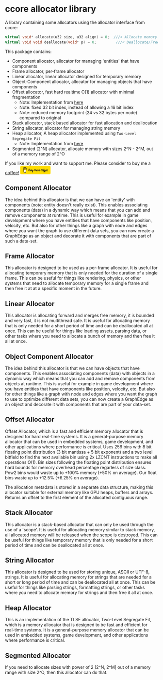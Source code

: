 # ccore allocator library

A library containing some  allocators using the allocator interface from ccore:

```c++
virtual void* allocate(u32 size, u32 align) = 0;  ///< Allocate memory with alignment
virtual void void deallocate(void* p) = 0;         ///< Deallocate/Free memory
```

This package contains:

* Component allocator, allocator for managing 'entities' that have components
* Frame allocator, per-frame allocator
* Linear allocator, linear allocator designed for temporary memory
* Object-Component allocator, allocator for managing objects that have components
* Offset allocator, fast hard realtime O(1) allocator with minimal fragmentation
  * Note: Implementation from [here](https://github.com/sebbbi/OffsetAllocator)
  * Note: fixed 32 bit index, instead of allowing a 16 bit index
  * Note: reduced memory footprint (24 vs 32 bytes per node) compared to original
* Stack allocator, stack based allocator for fast allocation and deallocation
* String allocator, allocator for managing string memory
* Heap allocator, A heap allocator implemented using `Two-Level Segregate Fit`
  * Note: Implementation from [here](https://github.com/jserv/tlsf-bsd)
* Segmented (2^N) allocator, allocate memory with sizes 2^N - 2^M, out of a memory range of 2^O

If you like my work and want to support me. Please consider to buy me a [coffee!](https://www.buymeacoffee.com/Jur93n)
<img src="bmacoffee.png" width="100">

## Component Allocator

The idea behind this allocator is that we can have an 'entity' with components (note: entity doesn't really exist). This enables associating components (data) in a dynamic way which means that you can add and remove components at runtime. This is useful for example in game development where you have entities that have components like position, velocity, etc. But also for other things like a graph with node and edges where you want the graph to use different data sets, you can now create a GraphEdge as an object and decorate it with components that are part of such a data-set.

## Frame Allocator

This allocator is designed to be used as a per-frame allocator. It is useful for allocating temporary memory that is only needed for the duration of a single frame. This can be useful for things like rendering, physics, or other systems that need to allocate temporary memory for a single frame and then free it at at a specific moment in the future.

## Linear Allocator

This allocator is allocating forward and merges free memory, it is bounded and very fast, it is not multithread safe. It is useful for allocating memory that is only needed for a short period of time and can be deallocated all at once. This can be useful for things like loading assets, parsing data, or other tasks where you need to allocate a bunch of memory and then free it all at once.

## Object Component Allocator

The idea behind this allocator is that we can have objects that have components. This enables associating components (data) with objects in a dynamic way which means that you can add and remove components from objects at runtime. This is useful for example in game development where you have entities that have components like position, velocity, etc. But also for other things like a graph with node and edges where you want the graph to use to optimize different data sets, you can now create a GraphEdge as an object and decorate it with components that are part of your data-set.

## Offset Allocator

Offset Allocator, which is a fast and efficient memory allocator that is designed for hard real-time systems. It is a general-purpose memory allocator that can be used in embedded systems, game development, and other applications where performance is critical. Uses 256 bins with 8 bit floating point distribution (3 bit mantissa + 5 bit exponent) and a two level bitfield to find the next available bin using 2x LZCNT instructions to make all operations O(1). Bin sizes following the floating point distribution ensures hard bounds for memory overhead percentage regarless of size class. Pow2 bins would waste up to +100% memory (+50% on average). Our float bins waste up to +12.5% (+6.25% on average).

The allocation metadata is stored in a separate data structure, making this allocator suitable for external memory like GPU heaps, buffers and arrays. Returns an offset to the first element of the allocated contiguous range.

## Stack Allocator

This allocator is a stack-based allocator that can only be used through the use of a 'scope'. It is useful for allocating memory similar to stack memory, all allocated memory will be released when the scope is destroyed. This can be useful for things like temporary memory that is only needed for a short period of time and can be deallocated all at once.

## String Allocator

This allocator is designed to be used for storing unique, ASCII or UTF-8, strings. It is useful for allocating memory for strings that are needed for a short or long period of time and can be deallocated all at once. This can be useful for things like parsing strings, formatting strings, or other tasks where you need to allocate memory for strings and then free it all at once.

## Heap Allocator

This is an implementation of the TLSF allocator, Two-Level Segregate Fit, which is a memory allocator that is designed to be fast and efficient for real-time systems. It is a general-purpose memory allocator that can be used in embedded systems, game development, and other applications where performance is critical.

## Segmented Allocator

If you need to allocate sizes with power of 2 [2^N, 2^M] out of a memory range with size 2^O, then this allocator can do that.

